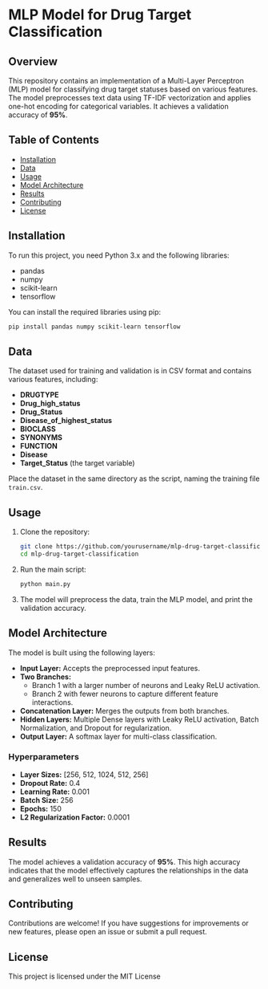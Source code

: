# MLP Model for Drug Target Classification

## Overview
This repository contains an implementation of a Multi-Layer Perceptron (MLP) model for classifying drug target statuses based on various features. The model preprocesses text data using TF-IDF vectorization and applies one-hot encoding for categorical variables. It achieves a validation accuracy of **95%**.

## Table of Contents
- [Installation](#installation)
- [Data](#data)
- [Usage](#usage)
- [Model Architecture](#model-architecture)
- [Results](#results)
- [Contributing](#contributing)
- [License](#license)

## Installation

To run this project, you need Python 3.x and the following libraries:

- pandas
- numpy
- scikit-learn
- tensorflow

You can install the required libraries using pip:

```bash
pip install pandas numpy scikit-learn tensorflow
```

## Data

The dataset used for training and validation is in CSV format and contains various features, including:

- **DRUGTYPE**
- **Drug_high_status**
- **Drug_Status**
- **Disease_of_highest_status**
- **BIOCLASS**
- **SYNONYMS**
- **FUNCTION**
- **Disease**
- **Target_Status** (the target variable)

Place the dataset in the same directory as the script, naming the training file `train.csv`.

## Usage

1. Clone the repository:

   ```bash
   git clone https://github.com/yourusername/mlp-drug-target-classification.git
   cd mlp-drug-target-classification
   ```

2. Run the main script:

   ```bash
   python main.py
   ```

3. The model will preprocess the data, train the MLP model, and print the validation accuracy.

## Model Architecture

The model is built using the following layers:

- **Input Layer:** Accepts the preprocessed input features.
- **Two Branches:** 
  - Branch 1 with a larger number of neurons and Leaky ReLU activation.
  - Branch 2 with fewer neurons to capture different feature interactions.
- **Concatenation Layer:** Merges the outputs from both branches.
- **Hidden Layers:** Multiple Dense layers with Leaky ReLU activation, Batch Normalization, and Dropout for regularization.
- **Output Layer:** A softmax layer for multi-class classification.

### Hyperparameters

- **Layer Sizes:** [256, 512, 1024, 512, 256]
- **Dropout Rate:** 0.4
- **Learning Rate:** 0.001
- **Batch Size:** 256
- **Epochs:** 150
- **L2 Regularization Factor:** 0.0001

## Results

The model achieves a validation accuracy of **95%**. This high accuracy indicates that the model effectively captures the relationships in the data and generalizes well to unseen samples.

## Contributing

Contributions are welcome! If you have suggestions for improvements or new features, please open an issue or submit a pull request.

## License

This project is licensed under the MIT License

